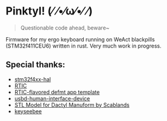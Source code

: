 # Pinktyl! (⁄ ⁄•⁄ω⁄•⁄ ⁄)

> Questionable code ahead, beware~

Firmware for my ergo keyboard running on WeAct blackpills (STM32f411CEU6) written in rust. Very much work in progress.

## Special thanks:
- [stm32f4xx-hal](https://crates.io/crates/stm32f4xx-hal)
- [RTIC](https://rtic.rs)
- [RTIC-flavored defmt app template](https://github.com/rtic-rs/defmt-app-template/tree/main)
- [usbd-human-interface-device](https://crates.io/crates/usbd-human-interface-device)
- [STL Model for Dactyl Manuform by Scablands](https://www.thingiverse.com/thing:4372836)
- [keyseebee](https://github.com/TeXitoi/keyseebee/tree/master)
